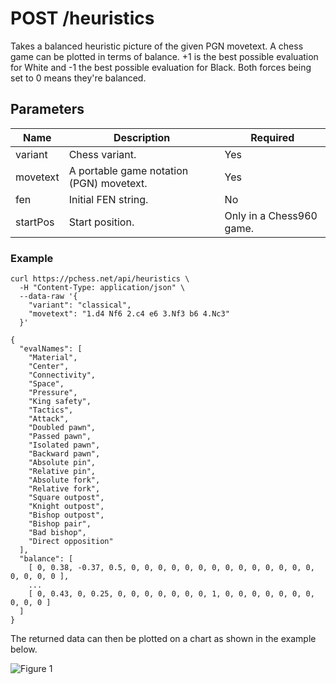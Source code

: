 # POST /heuristics

Takes a balanced heuristic picture of the given PGN movetext. A chess game can be plotted in terms of balance. +1 is the best possible evaluation for White and -1 the best possible evaluation for Black. Both forces being set to 0 means they're balanced.

## Parameters

| Name | Description | Required |
| ---- | ----------- | -------- |
| variant | Chess variant. | Yes |
| movetext | A portable game notation (PGN) movetext. | Yes |
| fen | Initial FEN string. | No |
| startPos | Start position. | Only in a Chess960 game. |

### Example

```text
curl https://pchess.net/api/heuristics \
  -H "Content-Type: application/json" \
  --data-raw '{
    "variant": "classical",
    "movetext": "1.d4 Nf6 2.c4 e6 3.Nf3 b6 4.Nc3"
  }'
```

```text
{
  "evalNames": [
    "Material",
    "Center",
    "Connectivity",
    "Space",
    "Pressure",
    "King safety",
    "Tactics",
    "Attack",
    "Doubled pawn",
    "Passed pawn",
    "Isolated pawn",
    "Backward pawn",
    "Absolute pin",
    "Relative pin",
    "Absolute fork",
    "Relative fork",
    "Square outpost",
    "Knight outpost",
    "Bishop outpost",
    "Bishop pair",
    "Bad bishop",
    "Direct opposition"
  ],
  "balance": [
    [ 0, 0.38, -0.37, 0.5, 0, 0, 0, 0, 0, 0, 0, 0, 0, 0, 0, 0, 0, 0, 0, 0, 0, 0 ],
    ...
    [ 0, 0.43, 0, 0.25, 0, 0, 0, 0, 0, 0, 0, 1, 0, 0, 0, 0, 0, 0, 0, 0, 0, 0 ]
  ]
}
```

The returned data can then be plotted on a chart as shown in the example below.

![Figure 1](https://raw.githubusercontent.com/chesslablab/chess-api/master/docs/post-heuristics_01.png)
